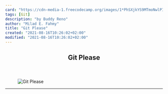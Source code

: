 ```yaml
---
card: "https://cdn-media-1.freecodecamp.org/images/1*PhSXjkYS9MTmoNwlPIdQpQ.jpeg"
tags: [Git]
description: "by Buddy Reno"
author: "Milad E. Fahmy"
title: "Git Please"
created: "2021-08-16T10:26:02+02:00"
modified: "2021-08-16T10:26:02+02:00"
---
```

<div class="site-wrapper">
<main id="site-main" class="site-main outer">
<div class="inner">
<article class="post-full post tag-git tag-github tag-web-development tag-programming tag-software-development ">
<header class="post-full-header">
<h1 class="post-full-title">Git Please</h1>
</header>
<figure class="post-full-image">
<picture>
<source media="(max-width: 700px)" sizes="1px" srcset="data:image/gif;base64,R0lGODlhAQABAIAAAAAAAP///yH5BAEAAAAALAAAAAABAAEAAAIBRAA7 1w">
<source media="(min-width: 701px)" sizes="(max-width: 800px) 400px,
(max-width: 1170px) 700px,
1400px" srcset="https://cdn-media-1.freecodecamp.org/images/1*PhSXjkYS9MTmoNwlPIdQpQ.jpeg 300w,
https://cdn-media-1.freecodecamp.org/images/1*PhSXjkYS9MTmoNwlPIdQpQ.jpeg 600w,
https://cdn-media-1.freecodecamp.org/images/1*PhSXjkYS9MTmoNwlPIdQpQ.jpeg 1000w,
https://cdn-media-1.freecodecamp.org/images/1*PhSXjkYS9MTmoNwlPIdQpQ.jpeg 2000w">
<img onerror="this.style.display='none'" src="https://cdn-media-1.freecodecamp.org/images/1*PhSXjkYS9MTmoNwlPIdQpQ.jpeg" alt="Git Please">
</picture>
</figure>
<section class="post-full-content">
<div class="post-content medium-migrated-article">
</div>
<hr>
</section>
</article>
</div>
</main>
</div>
<!-- Google Tag Manager (noscript) -->
<!-- End Google Tag Manager (noscript) -->
